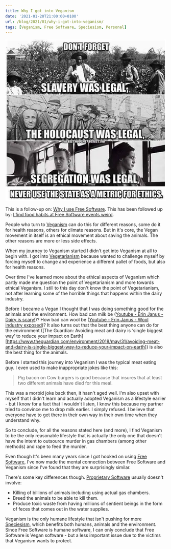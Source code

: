 ```yaml
---
title: Why I got into Veganism
date: '2021-01-20T21:00:00+0100'
url: /blog/2021/01/why-i-got-into-veganism/
tags: [Veganism, Free Software, Speciesism, Personal]
---
```


![Metric for ethics](./metric-for-ethics.webp)

This is a follow-up on: [Why I use Free Software](/blog/2021/01/why-i-use-free-software/). This has been followed up
by: [I find food habits at Free Software events weird](/blog/2021/01/i-find-food-habits-at-free-software-events-weird/).

People who turn to [Veganism](https://en.wikipedia.org/wiki/Veganism#Ethical_veganism) can do this for different reasons,
some do it for health reasons, others for climate reasons. But in it's core,
the Vegan movement in itself is an ethical movement about saving the animals.
The other reasons are more or less side effects.

When my journey to Veganism started I didn't get into Veganism at all to
begin with. I got into [Vegetarianism](https://en.wikipedia.org/wiki/Vegetarianism) because wanted to
challenge myself by forcing myself to change and experience a different
pallet of foods, but also for health reasons.

Over time I've learned more about the ethical aspects of Veganism which
partly made me question the point of Vegetarianism and more towards ethical
Veganism. I still to this day don't know the point of Vegetarianism, not
after learning some of the horrible things that happens within the dairy
industry.

Before I became a Vegan I thought that I was doing something good for the
animals and the environment. How bad can milk be ([Youtube - Erin Janus - Dairy is scary!](https://www.youtube.com/watch?v=UcN7SGGoCNI))? How bad
can wool be ([Youtube - Erin Janus - Wool industry exposed](https://www.youtube.com/watch?v=siTvjWE2aVw))? It also turns out that the best thing anyone
can do for the environment ([The Guardian: Avoiding meat and dairy is ‘single biggest way’ to reduce your impact on Earth][https://www.theguardian.com/environment/2018/may/31/avoiding-meat-and-dairy-is-single-biggest-way-to-reduce-your-impact-on-earth])  is also the best thing for the animals.

Before I started this journey into Veganism I was the typical meat eating
guy. I even used to make inappropriate jokes like this:

> Pig bacon on Cow burgers is good because that insures that at least two
> different animals have died for this meal.

This was a morbid joke back then, it hasn't aged well. I'm also upset with
myself that I didn't learn and actually adopted Veganism as a lifestyle
earlier - but I know for a fact that I wouldn't listen, I know this because
my partner tried to convince me to drop milk earlier. I simply refused. I
believe that everyone have to get there in their own way in their own time
when they understand why.

So to conclude, for all the reasons stated here (and more), I find Veganism
to be the only reasonable lifestyle that is actually the only one that
doesn't have the intent to outsource murder in gas chambers (among other
methods) and rape to feed the murder.

Even though It's been many years since I got hooked on using [Free Software](/blog/2021/01/why-i-use-free-software/),
I've now made the mental connection between Free Software and Veganism since
I've found that they are surprisingly similar.

There's some key differences though. [Proprietary Software](https://en.wikipedia.org/wiki/Proprietary_software) usually doesn't involve:

- Killing of billions of animals including using actual gas chambers.
- Breed the animals to be able to kill them.
- Produce toxic waste from having millions of sentient beings in the form of
  feces that comes out in the water supplies.

Veganism is the only humane lifestyle that isn't pushing for more
[Speciesism](https://en.wikipedia.org/wiki/Speciesism), which benefits both humans, animals and the
environment. Since Free Software is humane software, I can only conclude that
Free Software is Vegan software - but a less important issue due to the
victims that Veganism wants to protect.
